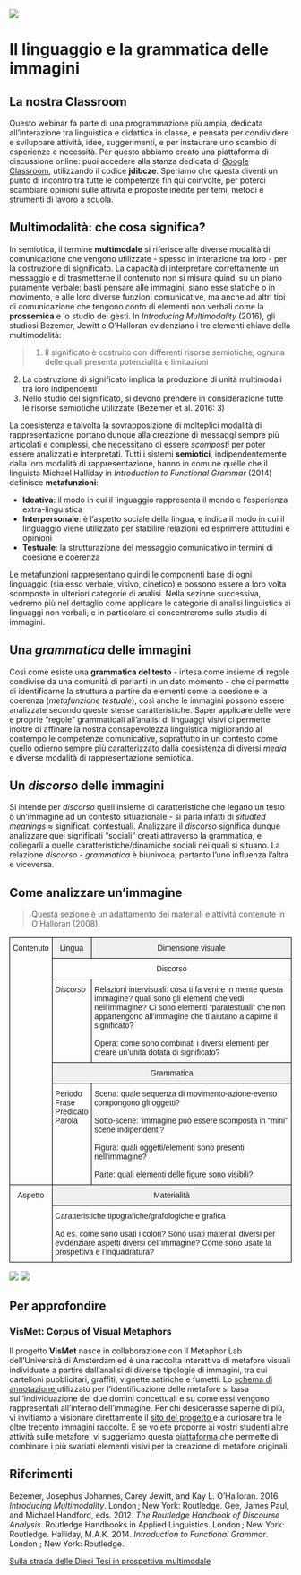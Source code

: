 <script src="https://cdnjs.cloudflare.com/ajax/libs/font-awesome/5.13.0/js/all.min.js" integrity="sha256-KzZiKy0DWYsnwMF+X1DvQngQ2/FxF7MF3Ff72XcpuPs=" crossorigin="anonymous"></script>

<a href="https://fem.digital" rel="FEM Future Education Modena" target="_blank">![](FEM_Logo.png)</a>

# Il linguaggio e la grammatica delle immagini

## La nostra Classroom
Questo webinar fa parte di una programmazione più ampia, dedicata all’interazione tra linguistica e didattica in classe, e pensata per condividere e sviluppare attività, idee, suggerimenti, e per instaurare uno scambio di esperienze e necessità. Per questo abbiamo creato una piattaforma di discussione online: puoi accedere alla stanza dedicata di <a href="https://classroom.google.com/u/0/" target="_blank">Google Classroom</a>, utilizzando il codice **jdibcze**.
Speriamo che questa diventi un punto di incontro tra tutte le competenze fin qui coinvolte, per poterci scambiare opinioni sulle attività e proposte inedite per temi, metodi e strumenti di lavoro a scuola. 

## Multimodalità: che cosa significa?
In semiotica, il termine **multimodale** si riferisce alle diverse modalità di comunicazione che vengono utilizzate - spesso in interazione tra loro - per la costruzione di significato. La capacità di interpretare correttamente un messaggio e di trasmetterne il contenuto non si misura quindi su un piano puramente verbale: basti pensare alle immagini, siano esse statiche o in movimento, e alle loro diverse funzioni comunicative, ma anche ad altri tipi di comunicazione che tengono conto di elementi non verbali come la **prossemica** e lo studio dei gesti. In *Introducing Multimodality* (2016), gli studiosi Bezemer, Jewitt e O’Halloran evidenziano i tre elementi chiave della multimodalità:

> 1. Il significato è costruito con differenti risorse semiotiche, ognuna delle quali presenta potenzialità e limitazioni
2. La costruzione di significato implica la produzione di unità multimodali tra loro indipendenti
3. Nello studio del significato, si devono prendere in considerazione tutte le risorse semiotiche utilizzate (Bezemer et al. 2016: 3)

La coesistenza e talvolta la sovrapposizione di molteplici modalità di rappresentazione portano dunque alla creazione di messaggi sempre più articolati e complessi, che necessitano di essere *scomposti* per poter essere analizzati e interpretati. Tutti i sistemi **semiotici**, indipendentemente dalla loro modalità di rappresentazione, hanno in comune quelle che il linguista Michael Halliday in *Introduction to Functional Grammar* (2014) definisce **metafunzioni**: 

* **Ideativa**: il modo in cui il linguaggio rappresenta il mondo e l’esperienza extra-linguistica
* **Interpersonale**: è l’aspetto sociale della lingua, e indica il modo in cui il linguaggio viene utilizzato per stabilire relazioni ed esprimere attitudini e opinioni
* **Testuale**: la strutturazione del messaggio comunicativo in termini di coesione e coerenza

Le metafunzioni rappresentano quindi le componenti base di ogni linguaggio (sia esso verbale, visivo, cinetico) e possono essere a loro volta scomposte in ulteriori categorie di analisi. Nella sezione successiva, vedremo più nel dettaglio come  applicare le categorie di analisi linguistica ai linguaggi non verbali, e in particolare ci concentreremo sullo studio di immagini.

## Una *grammatica* delle immagini
Così come esiste una **grammatica del testo** - intesa come insieme di regole condivise da una comunità di parlanti in un dato momento - che ci permette di identificarne la struttura a partire da elementi come la coesione e la coerenza (*metafunzione testuale*), così anche le immagini possono essere analizzate secondo queste stesse caratteristiche. Saper applicare delle vere e proprie “regole” grammaticali all’analisi di linguaggi visivi ci permette inoltre di affinare la nostra consapevolezza linguistica migliorando al contempo le competenze comunicative, soprattutto in un contesto come quello odierno sempre più caratterizzato dalla coesistenza di diversi *media* e diverse modalità di rappresentazione semiotica.


## Un *discorso* delle immagini
Si intende per *discorso* quell’insieme di caratteristiche che legano un testo o un’immagine ad un contesto situazionale - si parla infatti di *situated meanings* ≈ significati contestuali. Analizzare il *discorso* significa dunque analizzare quei significati “sociali” creati attraverso la grammatica, e collegarli a quelle caratteristiche/dinamiche sociali nei quali si situano. La relazione *discorso* - *grammatica* è biunivoca, pertanto l’uno influenza l’altra e viceversa. 

## Come analizzare un’immagine
> Questa sezione è un adattamento dei materiali e attività contenute in O’Halloran (2008).

<style type="text/css">
.tg  {border-collapse:collapse;border-spacing:0;}
.tg td{border-color:black;border-style:solid;border-width:1px;font-family:Arial, sans-serif;font-size:14px;
  overflow:hidden;padding:10px 5px;word-break:normal;}
.tg th{border-color:black;border-style:solid;border-width:1px;font-family:Arial, sans-serif;font-size:14px;
  font-weight:normal;overflow:hidden;padding:10px 5px;word-break:normal;}
.tg .tg-uqo3{background-color:#efefef;text-align:center;vertical-align:top}
.tg .tg-baqh{text-align:center;vertical-align:top}
.tg .tg-8zwo{font-style:italic;text-align:left;vertical-align:top}
.tg .tg-0lax{text-align:left;vertical-align:top}
</style>
<table class="tg">
<thead>
  <tr>
    <th class="tg-baqh" rowspan="5">Contenuto</th>
    <th class="tg-uqo3">Lingua</th>
    <th class="tg-uqo3">Dimensione visuale</th>
  </tr>
  <tr>
    <td class="tg-baqh" colspan="2">Discorso</td>
  </tr>
  <tr>
    <td class="tg-8zwo">Discorso</td>
    <td class="tg-0lax">Relazioni intervisuali: cosa ti fa venire in mente questa immagine? quali sono gli elementi che vedi nell’immagine? Ci sono elementi  “paratestuali” che non appartengono all’immagine che ti aiutano a capirne il significato?<br><br>Opera: come sono combinati i diversi elementi per creare un’unità dotata di significato?</td>
  </tr>
  <tr>
    <td class="tg-uqo3" colspan="2">Grammatica</td>
  </tr>
  <tr>
    <td class="tg-0lax">Periodo<br>Frase<br>Predicato<br>Parola<br></td>
    <td class="tg-0lax">Scena: quale sequenza di movimento-azione-evento compongono gli oggetti?<br><br>Sotto-scene: ’immagine può essere scomposta in “mini” scene indipendenti?<br><br>Figura: quali oggetti/elementi sono presenti nell’immagine?<br><br>Parte: quali elementi delle figure sono visibili?</td>
  </tr>
</thead>
<tbody>
  <tr>
    <th class="tg-baqh" rowspan="2">Aspetto</th>
    <td class="tg-uqo3" colspan="2">Materialità</td>
  </tr>
  <tr>
    <td class="tg-0lax" colspan="2">Caratteristiche tipografiche/grafologiche e grafica<br><br>Ad es. come sono usati i colori? Sono usati materiali diversi per evidenziare aspetti diversi dell’immagine? Come sono usate la prospettiva e l’inquadratura?</td>
  </tr>
</tbody>
</table>




![](esempio.jpg)
![](esempio_annotato.png)

## Per approfondire
### VisMet: Corpus of Visual Metaphors
Il progetto **VisMet** nasce in collaborazione con il Metaphor Lab dell’Università di Amsterdam ed è una raccolta interattiva di metafore visuali individuate a partire dall’analisi di diverse tipologie di immagini, tra cui cartelloni pubblicitari, graffiti, vignette satiriche e fumetti. Lo <a href= "http://www.vismet.org/VisMet/annotation.php" target="_blank"> schema di annotazione </a>
utilizzato per l’identificazione delle metafore si basa sull’individuazione dei due domini concettuali e su come essi vengono rappresentati all’interno dell’immagine. Per chi desiderasse saperne di più, vi invitiamo a visionare direttamente il <a href= "http://www.vismet.org/VisMet/display.php" target="_blank"> sito del progetto </a> e a curiosare tra le oltre trecento immagini raccolte. 
E se volete proporre ai vostri studenti altre attività sulle metafore, vi suggeriamo questa <a href= "http://visualmetaphor.com/index.php" target="_blank"> piattaforma </a> che permette di combinare i più svariati elementi visivi per la creazione di metafore originali.

## Riferimenti
Bezemer, Josephus Johannes, Carey Jewitt, and Kay L. O’Halloran. 2016. *Introducing Multimodality*. London ; New York: Routledge.
Gee, James Paul, and Michael Handford, eds. 2012. *The Routledge Handbook of Discourse Analysis*. Routledge Handbooks in Applied Linguistics. London ; New York: Routledge.
Halliday, M.A.K. 2014. *Introduction to Functional Grammar*. London ; New York: Routledge. 

<a href="http://www.insegnareonline.com/rivista/cultura-ricerca-didattica/strada-tesi-prospettiva-multimodale" rel="" target="_blank">Sulla strada delle Dieci Tesi in prospettiva multimodale</a>
